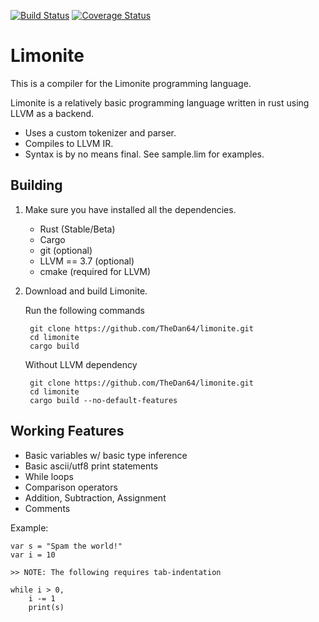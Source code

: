 [![Build Status](https://travis-ci.org/TheDan64/limonite.svg?branch=master)](https://travis-ci.org/TheDan64/limonite)
[![Coverage Status](https://coveralls.io/repos/github/TheDan64/limonite/badge.svg?branch=master)](https://coveralls.io/github/TheDan64/limonite?branch=master)

Limonite
========

This is a compiler for the Limonite programming language.

Limonite is a relatively basic programming language written in rust using LLVM as a backend.

* Uses a custom tokenizer and parser.
* Compiles to LLVM IR.
* Syntax is by no means final. See sample.lim for examples.

## Building
1. Make sure you have installed all the dependencies.
    * Rust (Stable/Beta)
    * Cargo
    * git (optional)
    * LLVM == 3.7 (optional)
    * cmake (required for LLVM)

2. Download and build Limonite.

    Run the following commands

        git clone https://github.com/TheDan64/limonite.git
        cd limonite
        cargo build

    Without LLVM dependency

        git clone https://github.com/TheDan64/limonite.git
        cd limonite
        cargo build --no-default-features

## Working Features
* Basic variables w/ basic type inference
* Basic ascii/utf8 print statements
* While loops
* Comparison operators
* Addition, Subtraction, Assignment
* Comments

Example:

```
var s = "Spam the world!"
var i = 10

>> NOTE: The following requires tab-indentation

while i > 0,
    i -= 1
    print(s)
```
